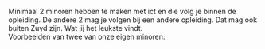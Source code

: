 Minimaal 2 minoren hebben te maken met ict en die volg je binnen de opleiding.
De andere 2 mag je volgen bij een andere opleiding. Dat mag ook buiten Zuyd
zijn. Wat jij het leukste vindt.  
Voorbeelden van twee van onze eigen minoren:
